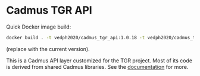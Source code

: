 # Cadmus TGR API

Quick Docker image build:

```bash
docker build . -t vedph2020/cadmus_tgr_api:1.0.18 -t vedph2020/cadmus_tgr_api:latest
```

(replace with the current version).

This is a Cadmus API layer customized for the TGR project. Most of its code is derived from shared Cadmus libraries. See the [documentation](https://github.com/vedph/cadmus_doc/blob/master/api/creating.md) for more.
